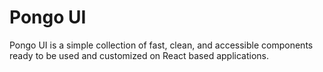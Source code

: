 # Pongo UI
Pongo UI is a simple collection of fast, clean, and accessible components ready to be used and customized on React based applications.
